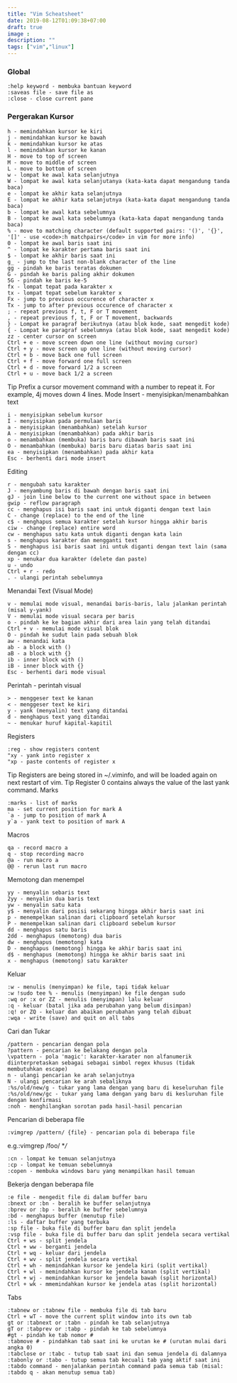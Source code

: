 ```yaml
---
title: "Vim Scheatsheet"
date: 2019-08-12T01:09:38+07:00
draft: true
image :
description: ""
tags: ["vim","linux"]
---
```


### Global

    :help keyword - membuka bantuan keyword
    :saveas file - save file as
    :close - close current pane

### Pergerakan Kursor

    h - memindahkan kursor ke kiri
    j - memindahkan kursor ke bawah
    k - memindahkan kursor ke atas
    l - memindahkan kursor ke kanan
    H - move to top of screen
    M - move to middle of screen
    L - move to bottom of screen
    w - lompat ke awal kata selanjutnya
    W - lompat ke awal kata selanjutanya (kata-kata dapat mengandung tanda baca)
    e - lompat ke akhir kata selanjutnya
    E - lompat ke akhir kata selanjutnya (kata-kata dapat mengandung tanda baca)
    b - lompat ke awal kata sebelumnya
    B - lompat ke awal kata sebelumnya (kata-kata dapat mengandung tanda baca)
    % - move to matching character (default supported pairs: '()', '{}', '[]' - use <code>:h matchpairs</code> in vim for more info)
    0 - lompat ke awal baris saat ini
    ^ - lompat ke karakter pertama baris saat ini
    $ - lompat ke akhir baris saat ini
    g_ - jump to the last non-blank character of the line
    gg - pindah ke baris teratas dokumen
    G - pindah ke baris paling akhir dokumen
    5G - pindah ke baris ke-5
    fx - lompat tepat pada karakter x
    tx - lompat tepat sebelum karakter x
    Fx - jump to previous occurence of character x
    Tx - jump to after previous occurence of character x
    ; - repeat previous f, t, F or T movement
    , - repeat previous f, t, F or T movement, backwards
    } - Lompat ke paragraf berikutnya (atau blok kode, saat mengedit kode)
    { - Lompat ke paragraf sebelumnya (atau blok kode, saat mengedit kode)
    zz - center cursor on screen
    Ctrl + e - move screen down one line (without moving cursor)
    Ctrl + y - move screen up one line (without moving cursor)
    Ctrl + b - move back one full screen
    Ctrl + f - move forward one full screen
    Ctrl + d - move forward 1/2 a screen
    Ctrl + u - move back 1/2 a screen

Tip Prefix a cursor movement command with a number to repeat it. For example, 4j moves down 4 lines.
Mode Insert - menyisipkan/menambahkan text

    i - menyisipkan sebelum kursor
    I - menyisipkan pada permulaan baris
    a - menyisipkan (menambahkan) setelah kursor
    A - menyisipkan (menambahkan) pada akhir baris
    o - menambahkan (membuka) baris baru dibawah baris saat ini
    O - menambahkan (membuka) baris baru diatas baris saat ini
    ea - menyisipkan (menambahkan) pada akhir kata
    Esc - berhenti dari mode insert

Editing

    r - mengubah satu karakter
    J - menyambung baris di bawah dengan baris saat ini
    gJ - join line below to the current one without space in between
    gwip - reflow paragraph
    cc - menghapus isi baris saat ini untuk diganti dengan text lain
    C - change (replace) to the end of the line
    c$ - menghapus semua karakter setelah kursor hingga akhir baris
    ciw - change (replace) entire word
    cw - menghapus satu kata untuk diganti dengan kata lain
    s - menghapus karakter dan mengganti text
    S - menghapus isi baris saat ini untuk diganti dengan text lain (sama dengan cc)
    xp - menukar dua karakter (delete dan paste)
    u - undo
    Ctrl + r - redo
    . - ulangi perintah sebelumnya

Menandai Text (Visual Mode)

    v - memulai mode visual, menandai baris-baris, lalu jalankan perintah (misal y-yank)
    V - memulai mode visual secara per baris
    o - pindah ke ke bagian akhir dari area lain yang telah ditandai
    Ctrl + v - memulai mode visual blok
    O - pindah ke sudut lain pada sebuah blok
    aw - menandai kata
    ab - a block with ()
    aB - a block with {}
    ib - inner block with ()
    iB - inner block with {}
    Esc - berhenti dari mode visual

Perintah - perintah visual

    > - menggeser text ke kanan
    < - menggeser text ke kiri
    y - yank (menyalin) text yang ditandai
    d - menghapus text yang ditandai
    ~ - menukar huruf kapital-kapitil

Registers

    :reg - show registers content
    "xy - yank into register x
    "xp - paste contents of register x

Tip Registers are being stored in ~/.viminfo, and will be loaded again on next restart of vim.
Tip Register 0 contains always the value of the last yank command.
Marks

    :marks - list of marks
    ma - set current position for mark A
    `a - jump to position of mark A
    y`a - yank text to position of mark A

Macros

    qa - record macro a
    q - stop recording macro
    @a - run macro a
    @@ - rerun last run macro

Memotong dan menempel

    yy - menyalin sebaris text
    2yy - menyalin dua baris text
    yw - menyalin satu kata
    y$ - menyalin dari posisi sekarang hingga akhir baris saat ini
    p - menempelkan salinan dari clipboard setelah kursor
    P - menempelkan salinan dari clipboard sebelum kursor
    dd - menghapus satu baris
    2dd - menghapus (memotong) dua baris
    dw - menghapus (memotong) kata
    D - menghapus (memotong) hingga ke akhir baris saat ini
    d$ - menghapus (memotong) hingga ke akhir baris saat ini
    x - menghapus (memotong) satu karakter

Keluar

    :w - menulis (menyimpan) ke file, tapi tidak keluar
    :w !sudo tee % - menulis (menyimpan) ke file dengan sudo
    :wq or :x or ZZ - menulis (menyimpan) lalu keluar
    :q - keluar (batal jika ada perubahan yang belum disimpan)
    :q! or ZQ - keluar dan abaikan perubahan yang telah dibuat
    :wqa - write (save) and quit on all tabs

Cari dan Tukar

    /pattern - pencarian dengan pola
    ?pattern - pencarian ke belakang dengan pola
    \vpattern - pola 'magic': karakter-karater non alfanumerik diinterpretaskan sebagai sebagai simbol regex khusus (tidak membutuhkan escape)
    n - ulangi pencarian ke arah selanjutnya
    N - ulangi pencarian ke arah sebaliknya
    :%s/old/new/g - tukar yang lama dengan yang baru di keseluruhan file
    :%s/old/new/gc - tukar yang lama dengan yang baru di kesluruhan file dengan konfirmasi
    :noh - menghilangkan sorotan pada hasil-hasil pencarian

Pencarian di beberapa file

    :vimgrep /pattern/ {file} - pencarian pola di beberapa file

e.g.:vimgrep /foo/ **/*

    :cn - lompat ke temuan selanjutnya
    :cp - lompat ke temuan sebelumnya
    :copen - membuka windows baru yang menampilkan hasil temuan

Bekerja dengan beberapa file

    :e file - mengedit file di dalam buffer baru
    :bnext or :bn - beralih ke buffer selanjutnya
    :bprev or :bp - beralih ke buffer sebelumnya
    :bd - menghapus buffer (menutup file)
    :ls - daftar buffer yang terbuka
    :sp file - buka file di buffer baru dan split jendela
    :vsp file - buka file di buffer baru dan split jendela secara vertikal
    Ctrl + ws - split jendela
    Ctrl + ww - berganti jendela
    Ctrl + wq - keluar dari jendela
    Ctrl + wv - split jendela secara vertikal
    Ctrl + wh - memindahkan kursor ke jendela kiri (split vertikal)
    Ctrl + wl - memindahkan kursor ke jendela kanan (split vertikal)
    Ctrl + wj - memindahkan kursor ke jendela bawah (split horizontal)
    Ctrl + wk - mmemindahkan kursor ke jendela atas (split horizontal)

Tabs

    :tabnew or :tabnew file - membuka file di tab baru
    Ctrl + wT - move the current split window into its own tab
    gt or :tabnext or :tabn - pindah ke tab selanjutnya
    gT or :tabprev or :tabp - pindah ke tab sebelumnya
    #gt - pindah ke tab nomor #
    :tabmove # - pindahkan tab saat ini ke urutan ke # (urutan mulai dari angka 0)
    :tabclose or :tabc - tutup tab saat ini dan semua jendela di dalamnya
    :tabonly or :tabo - tutup semua tab kecuali tab yang aktif saat ini
    :tabdo command - menjalankan perintah command pada semua tab (misal: :tabdo q - akan menutup semua tab)